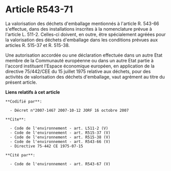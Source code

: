 # Article R543-71

La valorisation des déchets d'emballage mentionnés à l'article R. 543-66 s'effectue, dans des installations inscrites à la
nomenclature prévue à l'article L. 511-2. Celles-ci doivent, en outre, être spécialement agréées pour la valorisation des
déchets d'emballage dans les conditions prévues aux articles R. 515-37 et R. 515-38.

Une autorisation accordée ou une déclaration effectuée dans un autre Etat membre de la Communauté européenne ou dans un autre
Etat partie à l'accord instituant l'Espace économique européen, en application de la directive 75/442/CEE du 15 juillet 1975
relative aux déchets, pour des activités de valorisation des déchets d'emballage, vaut agrément au titre du présent article.

**Liens relatifs à cet article**

	**Codifié par**:

	  - Décret n°2007-1467 2007-10-12 JORF 16 octobre 2007

	**Cite**:

	  - Code de l'environnement - art. L511-2 (V)
	  - Code de l'environnement - art. R515-37 (V)
	  - Code de l'environnement - art. R515-38 (V)
	  - Code de l'environnement - art. R543-66 (V)
	  - Directive 75-442 CE 1975-07-15

	**Cité par**:

	  - Code de l'environnement - art. R543-67 (V)
